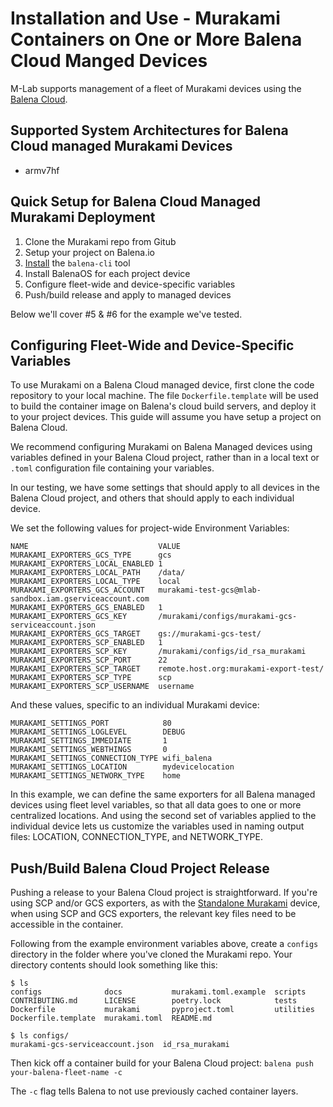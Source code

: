 # Installation and Use - Murakami Containers on One or More Balena Cloud Manged Devices

M-Lab supports management of a fleet of Murakami devices using the [Balena Cloud](https://balena.io).

## Supported System Architectures for Balena Cloud managed Murakami Devices

* armv7hf

## Quick Setup for Balena Cloud Managed Murakami Deployment

1. Clone the Murakami repo from Gitub
2. Setup your project on Balena.io
3. [Install](https://github.com/balena-io/balena-cli/blob/master/INSTALL.md) the `balena-cli` tool
4. Install BalenaOS for each project device
5. Configure fleet-wide and device-specific variables
6. Push/build release and apply to managed devices

Below we'll cover #5 & #6 for the example we've tested.

## Configuring Fleet-Wide and Device-Specific Variables

To use Murakami on a Balena Cloud managed device, first clone the code
repository to your local machine. The file `Dockerfile.template` will be used to
build the container image on Balena's cloud build servers, and deploy it to your
project devices. This guide will assume you have setup a project on Balena
Cloud.

We recommend configuring Murakami on Balena Managed devices using variables
defined in your Balena Cloud project, rather than in a local text or `.toml`
configuration file containing your variables.

In our testing, we have some settings that should apply to all devices in the
Balena Cloud project, and others that should apply to each individual device. 

We set the following values for project-wide Environment Variables:

```
NAME                             VALUE
MURAKAMI_EXPORTERS_GCS_TYPE      gcs
MURAKAMI_EXPORTERS_LOCAL_ENABLED 1
MURAKAMI_EXPORTERS_LOCAL_PATH    /data/
MURAKAMI_EXPORTERS_LOCAL_TYPE    local
MURAKAMI_EXPORTERS_GCS_ACCOUNT   murakami-test-gcs@mlab-sandbox.iam.gserviceaccount.com
MURAKAMI_EXPORTERS_GCS_ENABLED   1
MURAKAMI_EXPORTERS_GCS_KEY       /murakami/configs/murakami-gcs-serviceaccount.json
MURAKAMI_EXPORTERS_GCS_TARGET    gs://murakami-gcs-test/
MURAKAMI_EXPORTERS_SCP_ENABLED   1
MURAKAMI_EXPORTERS_SCP_KEY       /murakami/configs/id_rsa_murakami
MURAKAMI_EXPORTERS_SCP_PORT      22
MURAKAMI_EXPORTERS_SCP_TARGET    remote.host.org:murakami-export-test/
MURAKAMI_EXPORTERS_SCP_TYPE      scp
MURAKAMI_EXPORTERS_SCP_USERNAME  username
```

And these values, specific to an individual Murakami device:

```
MURAKAMI_SETTINGS_PORT            80
MURAKAMI_SETTINGS_LOGLEVEL        DEBUG
MURAKAMI_SETTINGS_IMMEDIATE       1
MURAKAMI_SETTINGS_WEBTHINGS       0
MURAKAMI_SETTINGS_CONNECTION_TYPE wifi_balena
MURAKAMI_SETTINGS_LOCATION        mydevicelocation
MURAKAMI_SETTINGS_NETWORK_TYPE    home
```

In this example, we can define the same exporters for all Balena managed devices
using fleet level variables, so that all data goes to one or more centralized
locations. And using the second set of variables applied to the individual
device lets us customize the variables used in naming output files:
LOCATION, CONNECTION_TYPE, and NETWORK_TYPE.

## Push/Build Balena Cloud Project Release

Pushing a release to your Balena Cloud project is straightforward. If you're
using SCP and/or GCS exporters, as with the [Standalone Murakami](https://github.com/m-lab/murakami/blob/master/docs/INSTALL-MURAKAMI-STANDALONE.md) device, when
using SCP and GCS exporters, the relevant key files need to be accessible in the
container. 

Following from the example environment variables above, create a `configs` directory in the folder where you've cloned the Murakami repo. Your directory contents should look something like this:

```
$ ls
configs              docs           murakami.toml.example  scripts
CONTRIBUTING.md      LICENSE        poetry.lock            tests
Dockerfile           murakami       pyproject.toml         utilities
Dockerfile.template  murakami.toml  README.md

$ ls configs/
murakami-gcs-serviceaccount.json  id_rsa_murakami

```

Then kick off a container build for your Balena Cloud project:
`balena push your-balena-fleet-name -c`

The `-c` flag tells Balena to not use previously cached container layers.
